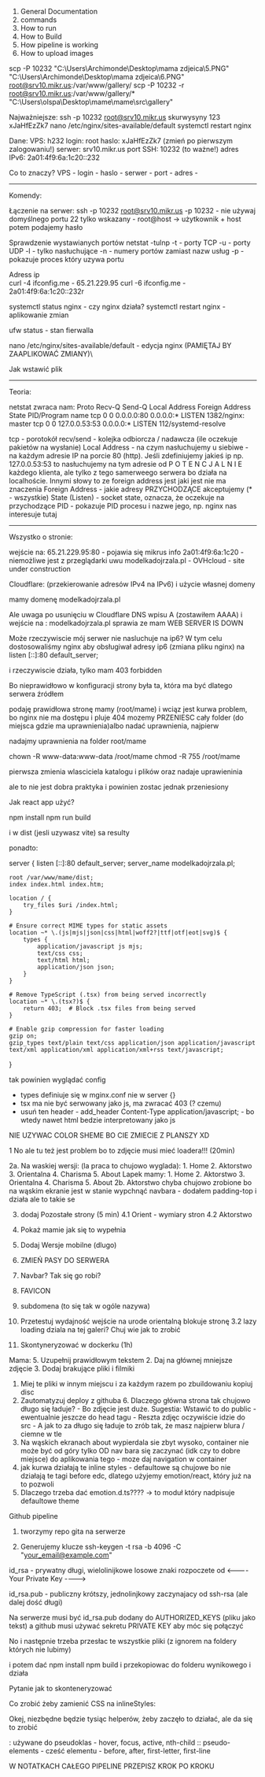 1. General Documentation
2. commands
  2. How to run
  3. How to Build
3. How pipeline is working
4. How to upload images 

scp -P 10232 "C:\Users\Archimonde\Desktop\mama zdjeica\5.PNG" "C:\Users\Archimonde\Desktop\mama zdjeica\6.PNG" root@srv10.mikr.us:/var/www/gallery/
scp -P 10232 -r root@srv10.mikr.us:/var/www/gallery/* "C:\Users\olspa\Desktop\mame\mame\src\gallery"


Najważniejsze:
ssh -p 10232 root@srv10.mikr.us 
skurwysyny 123 xJaHfEzZk7
nano /etc/nginx/sites-available/default 
systemctl restart nginx

Dane:
VPS: h232
login: root
haslo: xJaHfEzZk7 (zmień po pierwszym zalogowaniu!)
serwer: srv10.mikr.us
port SSH: 10232 (to ważne!)
adres IPv6: 2a01:4f9:6a:1c20::232

Co to znaczy?
VPS - 
login -
haslo - 
serwer -
port -
adres - 

--------------------------------------------------

Komendy:

Łączenie na serwer: 
ssh -p 10232 root@srv10.mikr.us 
		-p 10232 - nie używaj domyślnego portu 22 tylko wskazany
		- root@host -> użytkownik + host
		potem podajemy hasło
	
Sprawdzenie wystawianych portów
netstat -tulnp
		-t - porty TCP
		-u - porty UDP
		-l - tylko nasłuchujące
		-n - numery portów zamiast nazw usług
		-p - pokazuje proces który uzywa portu

Adress ip		
curl -4 ifconfig.me - 65.21.229.95
curl -6 ifconfig.me - 2a01:4f9:6a:1c20::232r

systemctl status nginx - czy nginx działa?
systemctl restart nginx - aplikowanie zmian
		
ufw status - stan fierwalla

nano /etc/nginx/sites-available/default - edycja nginx (PAMIĘTAJ BY ZAAPLIKOWAĆ ZMIANY)\

Jak wstawić plik

--------------------------------------------------

Teoria:

netstat zwraca nam:
Proto Recv-Q Send-Q Local Address           Foreign Address         State       PID/Program name
tcp        0      0 0.0.0.0:80              0.0.0.0:*               LISTEN      1382/nginx: master
tcp        0      0 127.0.0.53:53           0.0.0.0:*               LISTEN      112/systemd-resolve

tcp - porotokół
recv/send - kolejka odbiorcza / nadawcza (ile oczekuje pakietów na wysłanie)
Local Address - na czym nasłuchujemy u siebiwe - na każdym adresie IP na porcie 80 (http).
	Jeśli zdefiniujemy jakieś ip np. 127.0.0.53:53 to nasłuchujemy na tym adresie
	od  P O T E N C J A L N I E każdego klienta, ale tylko z tego samerweego serwera
	bo działa na localhoście. Innymi słowy to ze foreign address jest jaki jest nie ma znaczenia
Foreign Address - jakie adresy PRZYCHODZĄCE akceptujemy (* - wszystkie)
State (Listen) - socket state, oznacza, że oczekuje na przychodzące 
PID - pokazuje PID procesu i nazwe jego, np. nginx nas interesuje tutaj




--------------------------------------------------
Wszystko o stronie:

wejście na:
65.21.229.95:80 - pojawia się mikrus info 
2a01:4f9:6a:1c20 - niemożliwe jest z przeglądarki uwu
modelkadojrzala.pl - OVHcloud - site under construction


Cloudflare: (przekierowanie adresów IPv4 na IPv6) i użycie własnej domeny

mamy domenę modelkadojrzala.pl


Ale uwaga
po usunięciu w Cloudflare DNS wpisu A (zostawiłem AAAA) i wejście na :
modelkadojrzala.pl 
sprawia ze mam WEB SERVER IS DOWN

Może rzeczywiscie mój serwer nie nasluchuje na ip6?
W tym celu dostosowaliśmy nginx aby obsługiwał adresy ip6 
(zmiana pliku nginx) na listen [::]:80 default_server;

i rzeczywiscie działa, tylko mam 403 forbidden

Bo nieprawidłowo w konfiguracji strony była ta, która ma być dlatego serwera źródłem

podaję prawidłowa stronę mamy (root/mame)
i wciąz jest kurwa problem, bo nginx nie ma dostępu i pluje 404
mozemy PRZENIESC cały folder (do miejsca gdzie ma uprawnienia)albo nadać uprawnienia, najpierw

nadajmy uprawnienia na folder root/mame

chown -R www-data:www-data /root/mame
chmod -R 755 /root/mame

pierwsza zmienia wlasciciela katalogu i plików oraz nadaje uprawieninia 

ale to nie jest dobra praktyka i powinien zostac jednak przeniesiony


Jak react app użyć?


npm install
npm run build

i w dist (jesli uzywasz vite) sa resulty

ponadto:

server {
    listen [::]:80 default_server;
    server_name modelkadojrzala.pl;

    root /var/www/mame/dist;
    index index.html index.htm;

    location / {
        try_files $uri /index.html;
    }

    # Ensure correct MIME types for static assets
    location ~* \.(js|mjs|json|css|html|woff2?|ttf|otf|eot|svg)$ {
        types {
            application/javascript js mjs;
            text/css css;
            text/html html;
            application/json json;
        }
    }

    # Remove TypeScript (.tsx) from being served incorrectly
    location ~* \.(tsx?)$ {
        return 403;  # Block .tsx files from being served
    }

    # Enable gzip compression for faster loading
    gzip on;
    gzip_types text/plain text/css application/json application/javascript text/xml application/xml application/xml+rss text/javascript;
}

tak powinien wyglądać config
- types definiuje się w mginx.conf nie w server {}
- tsx ma nie być serwowany jako js, ma zwracać 403 (? czemu)
- usuń ten header - add_header Content-Type application/javascript; - bo wtedy nawet html bedzie interpretowany jako js

NIE UZYWAC COLOR SHEME BO CIE ZMIECIE Z PLANSZY XD

1 No ale tu też jest problem bo to zdjęcie musi mieć loadera!!! (20min)

2a. Na waskiej wersji:
   (la praca to chujowo wyglada):
      1. Home
      2. Aktorstwo
      3. Orientalna
      4. Charisma
      5. About
  Lapek mamy:
    1. Home
      2. Aktorstwo
      3. Orientalna
      4. Charisma
      5. About
2b. Aktorstwo chyba chujowo zrobione bo na wąskim ekranie jest w stanie wypchnąć navbara - dodałem padding-top i działa ale to takie se
  
3. dodaj Pozostałe strony (5 min)
  4.1 Orient - wymiary stron
  4.2 Aktorstwo
  5. Pokaż mamie jak się to wypełnia




7. Dodaj Wersje mobilne (dlugo)

8. ZMIEŃ PASY DO SERWERA
  6. Navbar? Tak się go robi?
9. FAVICON
10. subdomena (to się tak w ogóle nazywa)
11. Przetestuj wydajność
  wejście na urode orientalną blokuje stronę
    3.2 lazy loading dziala na tej galeri? Chuj wie jak to zrobić
1. Skontyneryzować w dockerku (1h)

Mama:
5. Uzupełnij prawidłowym tekstem
2. Daj na głównej mniejsze zdjęcie
3. Dodaj brakujące pliki i filmiki

  1. Miej te pliki w innym miejscu i za każdym razem po zbuildowaniu kopiuj disc
  2. Zautomatyzuj deploy z githuba
    6. Dlaczego główna strona tak chujowo długo się ładuje?
    - Bo zdjęcie jest duże. Sugestia: Wstawić to do public
    - ewentualnie jeszcze do head tagu
    - Reszta zdjęc oczywiście idzie do src
    - A jak to za długo się ładuje to zrób tak, że masz najpierw blura / ciemne w tle
  10. Na wąskich ekranach about wypierdala sie zbyt wysoko, container nie może być od góry tylko OD nav bara się zaczynać (idk czy to dobre miejsce)
    do aplikowania tego - moze daj navigation w container
  12. jak kurwa działają te inline styles - defaultowe są chujowe bo nie działają
   te tagi before edc, dlatego użyjemy emotion/react, który już na to pozwoli
  1. Dlaczego trzeba dać emotion.d.ts???? -> to moduł który nadpisuje defaultowe theme


Github pipeline
1. tworzymy repo gita na serwerze

2. Generujemy klucze ssh-keygen -t rsa -b 4096 -C "your_email@example.com"

id_rsa - prywatny
  długi, wielolinijkowe losowe znaki rozpoczete od <---- Your Private Key ---->

id_rsa.pub - publiczny
  krótszy, jednolinjkowy zaczynajacy od ssh-rsa (ale dalej dość długi)


Na serwerze musi być id_rsa.pub dodany do AUTHORIZED_KEYS (pliku jako tekst)
a github musi używać sekretu PRIVATE KEY aby móc się połączyć

No i następnie trzeba przesłac te wszystkie pliki (z ignorem na foldery których nie lubimy)

i potem dać npm install npm build i przekopiowac do folderu wynikowego i działa

Pytanie jak to skonteneryzować


Co zrobić żeby zamienić CSS na inlineStyles: 

Okej, niezbędne będzie tysiąc helperów, żeby zaczęło to działać, ale
da się to zrobić


: używane do pseudoklas - hover, focus, active, nth-child
:: pseudo-elements - cześć elementu - before, after, first-letter, first-line


W NOTATKACH CAŁEGO PIPELINE PRZEPISZ KROK PO KROKU